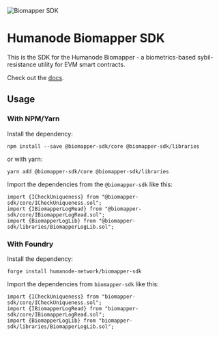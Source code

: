 ![Biomapper SDK][logo]

[logo]: https://github.com/humanode-network/biomapper-sdk/assets/265507/2afffc2e-85c2-4410-9866-b3956c7e0baf

# Humanode Biomapper SDK

This is the SDK for the Humanode Biomapper - a biometrics-based sybil-resistance
utility for EVM smart contracts.

Check out the [docs][1].

[1]: https://link.humanode.io/biomapper-docs

## Usage

### With NPM/Yarn

Install the dependency:

```shell
npm install --save @biomapper-sdk/core @biomapper-sdk/libraries
```

or with yarn:

```shell
yarn add @biomapper-sdk/core @biomapper-sdk/libraries
```

Import the dependencies from the `@biomapper-sdk` like this:

```solidity
import {ICheckUniqueness} from "@biomapper-sdk/core/ICheckUniqueness.sol";
import {IBiomapperLogRead} from "@biomapper-sdk/core/IBiomapperLogRead.sol";
import {BiomapperLogLib} from "@biomapper-sdk/libraries/BiomapperLogLib.sol";
```

### With Foundry

Install the dependency:

```shell
forge install humanode-network/biomapper-sdk
```

Import the dependencies from `biomapper-sdk` like this:

```solidity
import {ICheckUniqueness} from "biomapper-sdk/core/ICheckUniqueness.sol";
import {IBiomapperLogRead} from "biomapper-sdk/core/IBiomapperLogRead.sol";
import {BiomapperLogLib} from "biomapper-sdk/libraries/BiomapperLogLib.sol";
```
